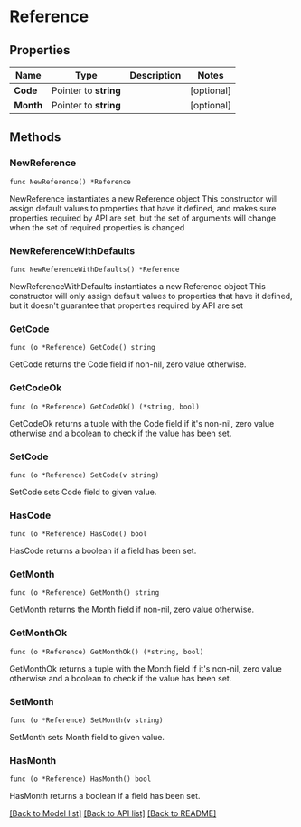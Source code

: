 # Reference

## Properties

Name | Type | Description | Notes
------------ | ------------- | ------------- | -------------
**Code** | Pointer to **string** |  | [optional] 
**Month** | Pointer to **string** |  | [optional] 

## Methods

### NewReference

`func NewReference() *Reference`

NewReference instantiates a new Reference object
This constructor will assign default values to properties that have it defined,
and makes sure properties required by API are set, but the set of arguments
will change when the set of required properties is changed

### NewReferenceWithDefaults

`func NewReferenceWithDefaults() *Reference`

NewReferenceWithDefaults instantiates a new Reference object
This constructor will only assign default values to properties that have it defined,
but it doesn't guarantee that properties required by API are set

### GetCode

`func (o *Reference) GetCode() string`

GetCode returns the Code field if non-nil, zero value otherwise.

### GetCodeOk

`func (o *Reference) GetCodeOk() (*string, bool)`

GetCodeOk returns a tuple with the Code field if it's non-nil, zero value otherwise
and a boolean to check if the value has been set.

### SetCode

`func (o *Reference) SetCode(v string)`

SetCode sets Code field to given value.

### HasCode

`func (o *Reference) HasCode() bool`

HasCode returns a boolean if a field has been set.

### GetMonth

`func (o *Reference) GetMonth() string`

GetMonth returns the Month field if non-nil, zero value otherwise.

### GetMonthOk

`func (o *Reference) GetMonthOk() (*string, bool)`

GetMonthOk returns a tuple with the Month field if it's non-nil, zero value otherwise
and a boolean to check if the value has been set.

### SetMonth

`func (o *Reference) SetMonth(v string)`

SetMonth sets Month field to given value.

### HasMonth

`func (o *Reference) HasMonth() bool`

HasMonth returns a boolean if a field has been set.


[[Back to Model list]](../README.md#documentation-for-models) [[Back to API list]](../README.md#documentation-for-api-endpoints) [[Back to README]](../README.md)


